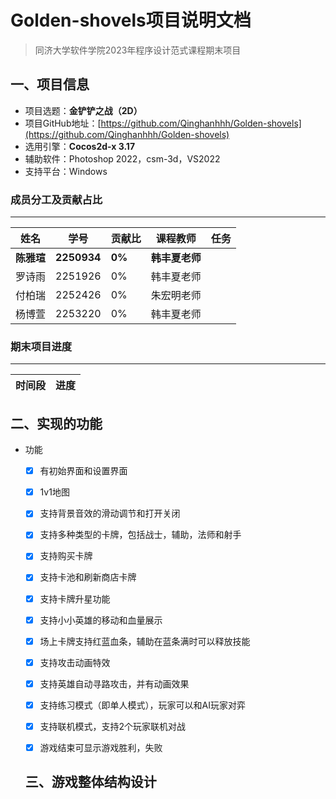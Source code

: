# Golden-shovels项目说明文档

> 同济大学软件学院2023年程序设计范式课程期末项目

## 一、项目信息

- 项目选题：**金铲铲之战（2D）**
- 项目GitHub地址：[https://github.com/Qinghanhhh/Golden-shovels](https://github.com/Qinghanhhh/Golden-shovels)
- 选用引擎：**Cocos2d-x 3.17**
- 辅助软件：Photoshop 2022，csm-3d，VS2022
- 支持平台：Windows

### 成员分工及贡献占比
---

| 姓名     | 学号    |  贡献比  | 课程教师   | 任务 |
| ------   | ------  |  ------- | ------     |------|
| **陈雅瑄** | **2250934** | **0%**      | **韩丰夏老师** ||
| 罗诗雨   | 2251926 | 0%      | 韩丰夏老师 ||
| 付柏瑞   | 2252426 | 0%      | 朱宏明老师 ||
| 杨博萱   | 2253220 | 0%      | 韩丰夏老师 ||

### 期末项目进度

---

| 时间段              | 进度                                                     |
| ------------------- | -------------------------------------------------------   |


## 二、实现的功能

- 功能
    - [x] 有初始界面和设置界面
    - [x] 1v1地图
    - [x] 支持背景音效的滑动调节和打开关闭
    - [x] 支持多种类型的卡牌，包括战士，辅助，法师和射手
    - [x] 支持购买卡牌
    - [x] 支持卡池和刷新商店卡牌
    - [x] 支持卡牌升星功能
    - [x] 支持小小英雄的移动和血量展示
    - [x] 场上卡牌支持红蓝血条，辅助在蓝条满时可以释放技能
    - [x] 支持攻击动画特效
    - [x] 支持英雄自动寻路攻击，并有动画效果
    - [x] 支持练习模式（即单人模式），玩家可以和AI玩家对弈
    - [x] 支持联机模式，支持2个玩家联机对战
    - [x] 游戏结束可显示游戏胜利，失败


  ## 三、游戏整体结构设计



